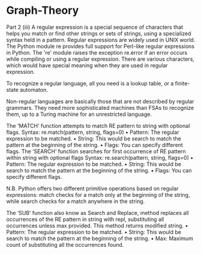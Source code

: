 # Graph-Theory


Part 2 (iii)
A regular expression is a special sequence of characters that helps you match or find other strings or sets of strings, using a specialized syntax held in a pattern. Regular expressions are 
widely used in UNIX world. The Python module re provides full support for Perl-like regular expressions in Python. The 're' module raises the exception re.error if an error occurs while 
compiling or using a regular expression. There are various characters, which would have special meaning when they are used in regular expression.

To recognize a regular language, all you need is a lookup table, or a finite-state automaton.

Non-regular languages are basically those that are not described by regular grammars. They need more sophisticated machines than FSAs to recognize them, up to a Turing machine for an unrestricted language.

The 'MATCH' function attempts to match RE pattern to string with optional flags.
Syntax: re.match(pattern, string, flags=0)
•	Pattern: The regular expression to be matched.
•	String: This would be search to match the pattern at the beginning of the string.
•	Flags: You can specify different flags.
The ‘SEARCH’ function searches for first occurrence of RE pattern within string with optional flags
Syntax: re.search(pattern, string, flags=0)
•	Pattern: The regular expression to be matched.
•	String: This would be search to match the pattern at the beginning of the string.
•	Flags: You can specify different flags.

N.B.
Python offers two different primitive operations based on regular expressions: match checks for a match only at the beginning of the string, while search checks for a match anywhere in the string.

The ‘SUB’ function also know as Search and Replace, method replaces all occurrences of the RE pattern in string with repl, substituting all occurrences unless max provided. This method returns modified string.
•	Pattern: The regular expression to be matched.
•	String: This would be search to match the pattern at the beginning of the string.
•	Max: Maximum count of substituting all the occurrences found.


